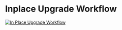 # Inplace Upgrade Workflow

[![In Place Upgrade Workflow](_static/images/inplace-upgrade-workflow.svg)](_static/images/inplace-upgrade-workflow.svg)

